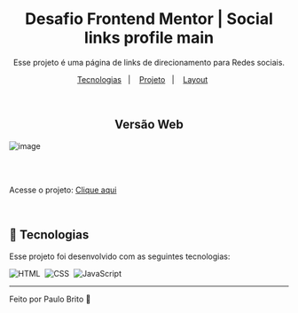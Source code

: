 <h1 align="center"> Desafio Frontend Mentor | Social links profile main </h1>
<p align="center">
Esse projeto é uma página de links de direcionamento para Redes sociais.
</p>

<p align="center">
  <a href="#-tecnologias">Tecnologias</a>&nbsp;&nbsp;&nbsp;|&nbsp;&nbsp;&nbsp;
  <a href="#-projeto">Projeto</a>&nbsp;&nbsp;&nbsp;|&nbsp;&nbsp;&nbsp;
  <a href="#-layout">Layout</a>&nbsp;&nbsp;&nbsp;&nbsp;&nbsp;&nbsp;
</p>

<br>

<h2 align="center"> Versão Web  </h2>

![image](https://github.com/Paulobritto34/Desafio_Frontend_Mentor_Social_links_profile_main/assets/98286250/e70ed253-5aac-44eb-b566-71dac7995578)

<br>

<br>

Acesse o projeto: <a href="https://paulobritto34.github.io/Desafio_Frontend_Mentor_Social_links_profile_main/" target="_blank">Clique aqui</a>

<br>

## 🚀 Tecnologias

Esse projeto foi desenvolvido com as seguintes tecnologias:

![HTML](https://img.shields.io/badge/-HTML-05122A?style=flat&logo=HTML5)&nbsp;
![CSS](https://img.shields.io/badge/-CSS-05122A?style=flat&logo=CSS3&logoColor=1572B6)&nbsp;
![JavaScript](https://img.shields.io/badge/-JavaScript-05122A?style=flat&logo=JavaScript&logoColor=JavaScript)&nbsp;

---

Feito por Paulo Brito 🧐
